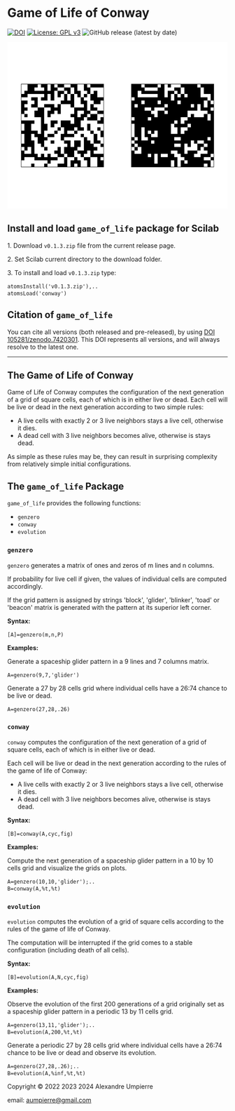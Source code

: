 # Game of Life of Conway

[![DOI](https://zenodo.org/badge/576362494.svg)](https://zenodo.org/badge/latestdoi/576362494)
[![License: GPL v3](https://img.shields.io/badge/License-GPLv3-blue.svg)](https://www.gnu.org/licenses/gpl-3.0)
![GitHub release (latest by date)](https://img.shields.io/github/v/release/aumpierre-unb/Game-of-Life-for-Scilab)

![Illustrative graphical output](docs/ezgif.com-gif-maker.gif)

## Install and load `game_of_life` package for Scilab

1\. Download `v0.1.3.zip` file from the current release page.

2\. Set Scilab current directory to the download folder.

3\. To install and load `v0.1.3.zip` type:

```dotnetcli
atomsInstall('v0.1.3.zip'),..
atomsLoad('conway')
```

## Citation of `game_of_life`

You can cite all versions (both released and pre-released), by using
[DOI 105281/zenodo.7420301](https://doi.org/10.5281/zenodo.7420301).
This DOI represents all versions, and will always resolve to the latest one.

<!--To cite the last released version, please check
https://zenodo.org/account/settings/github/repository/aumpierre-unb/Game-of-Life-for-Scilab.-->

---

## The Game of Life of Conway

Game of Life of Conway computes the configuration of the next generation of a grid of square cells, each of which is in either live or dead. Each cell will be live or dead in the next generation according to two simple rules:

- A live cells with exactly 2 or 3 live neighbors stays a live cell, otherwise it dies.
- A dead cell with 3 live neighbors becomes alive, otherwise is stays dead.

As simple as these rules may be, they can result in surprising complexity from relatively simple initial configurations.

## The `game_of_life` Package

`game_of_life` provides the following functions:

- `genzero`
- `conway`
- `evolution`

### `genzero`

`genzero` generates a matrix of ones and zeros of m lines and n columns.

If probability for live cell if given, the values of individual cells are computed accordingly.

If the grid pattern is assigned by strings 'block', 'glider', 'blinker', 'toad' or 'beacon' matrix is generated with the pattern at its superior left corner.

**Syntax:**

```dotnetcli
[A]=genzero(m,n,P)
```

**Examples:**

Generate a spaceship glider pattern in a 9 lines and 7 columns matrix.

```dotnetcli
A=genzero(9,7,'glider')
```

Generate a 27 by 28 cells grid where individual cells have a 26:74 chance to be live or dead.

```dotnetcli
A=genzero(27,28,.26)
```

### `conway`

`conway` computes the configuration of the next generation of a grid of square cells, each of which is in either live or dead.

Each cell will be live or dead in the next generation according to the rules of the game of life of Conway:

- A live cells with exactly 2 or 3 live neighbors stays a live cell, otherwise it dies.
- A dead cell with 3 live neighbors becomes alive, otherwise is stays dead.

**Syntax:**

```dotnetcli
[B]=conway(A,cyc,fig)
```

**Examples:**

Compute the next generation of a spaceship glider pattern in a 10 by 10 cells grid and visualize the grids on plots.

```dotnetcli
A=genzero(10,10,'glider');..
B=conway(A,%t,%t)
```

### `evolution`

`evolution` computes the evolution of a grid of square cells according to the rules of the game of life of Conway.

The computation will be interrupted if the grid comes to a stable configuration (including death of all cells).

**Syntax:**

```dotnetcli
[B]=evolution(A,N,cyc,fig)
```

**Examples:**

Observe the evolution of the first 200 generations of a grid originally set as a spaceship glider pattern in a periodic 13 by 11 cells grid.

```dotnetcli
A=genzero(13,11,'glider');..
B=evolution(A,200,%t,%t)
```

Generate a periodic 27 by 28 cells grid where individual cells have a 26:74 chance to be live or dead and observe its evolution.

```dotnetcli
A=genzero(27,28,.26);..
B=evolution(A,%inf,%t,%t)
```

Copyright &copy; 2022 2023 2024 Alexandre Umpierre

email: aumpierre@gmail.com
